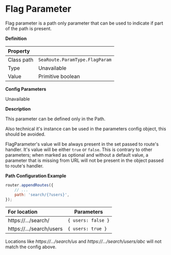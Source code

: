 # Flag Parameter

Flag parameter is a path only parameter that can be used to indicate if part of the path is present. 


**Definition**

| Property | |
| :--- | --- |
| Class path | `SeaRoute.ParamType.FlagParam` |
| Type | Unavailable |
| Value | Primitive boolean |


**Config Parameters**

Unavailable


**Description**

This parameter can be defined only in the Path. 


Also technical it's instance can be used in the parameters config object, this should be avoided.

FlagParameter's value will be always present in the set passed to route's handler.
It's value will be either `true` or `false`. This is contrary to other parameters; when marked as optional and 
without a default value, a parameter that is missing from URL will not be present in the object passed to
route's handler. 


**Path Configuration Example**

```javascript
router.appendRoutes({
	// ...
	path: 'search/{?users}', 
});
```

|For location|Parameters|
| :--- | --- |
| https://.../search/ | `{ users: false }` |
| https://.../search/users | `{ users: true }` |

Locations like *https://.../search/us* and *https://.../search/users/abc* will not match the config above.
